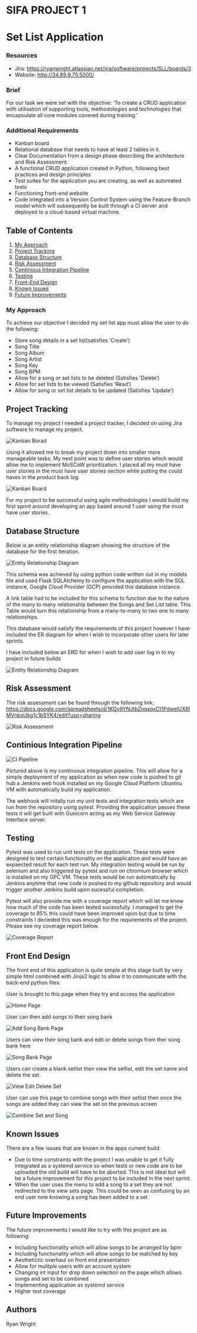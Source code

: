 # SIFA PROJECT 1

# Set List Application

### Resources
* Jira: https://ryanwright.atlassian.net/jira/software/projects/SLL/boards/3
* Website: http://34.89.9.75:5000/

### Brief

For our task we were set with the objective: ‘To create a CRUD application with utilisation of supporting tools, methodologies and technologies that encapsulate all core modules covered during training.’

### Additional Requirements

* Kanban board
* Relational database that needs to have at least 2 tables in it.
* Clear Documentation from a design phase describing the architecture and Risk Assessment.
* A functional CRUD application created in Python, following best practices and design principles
* Test suites for the application you are creating, as well as automated tests
* Functioning front-end website
* Code integrated into a Version Control System using the Feature-Branch model which will subsequently be built through a CI server and deployed to a cloud-based virtual machine.

## Table of Contents

1. [My Approach](#myapproach)
2. [Project Tracking](#projecttracking)
3. [Database Structure](#databasestructure)
4. [Risk Assessment](#riskassessment)
5. [Continious Integration Pipeline](#cipipeline)
6. [Testing](#testing)
7. [Front-End Design](#frontend)
8. [Known Issues](#knownissues)
9. [Future Improvements](#futureimprovements)

### My Approach <a name="myapproach"></a>

To achieve our objective I decided my set list app must allow the user to do the following:

* Store song details in a set list(satisfies ‘Create’)
 * Song Title
 * Song Album
 * Song Artist
 * Song Key
 * Song BPM
* Allow for a song or set lists to be deleted (Satisfies ‘Delete’)
* Allow for set lists to be viewed (Satisfies ‘Read’)
* Allow for song or set list details to be updated (Satisfies ‘Update’)

## Project Tracking <a name="projecttracking"></a>

To manage my project I needed a project tracker, I decided on using Jira software to manage my project.

![Kanban Borad](images/Jira1.png)

Using it allowed me to break my project down into smaller more manageable tasks. My next point was to define user stories which would allow me to implement MoSCoW prioritization.  I placed all my must have user stories in the must have user stories section while putting the could haves in the product back log.

![Kanban Board](images/Jira2.png)

For my project to be successful using agile methodologies I would build my first sprint around developing an app based around 1 user using the must have user stories. 


## Database Structure <a name="databasestructure"></a>

Below is an entity relationship diagram showing the structure of the database for the first iteration.

![Entity Relationship Diagram](images/ERD.png)

This schema was achieved by using python code written out in my models file and used Flask SQLAlchemy to configure the application with the SQL instance, Google Cloud Provider (GCP) provided this database instance.

A link table had to be included for this schema to function due to the nature of the many to many relationship between the Songs and Set List table. This Table would turn this relationship from a many-to-many to two one to many relationships.

This database would satisfy the requirements of this project however I have included the ER diagram for when I wish to incorporate other users for later sprints.

I have included below an ERD for when I wish to add user log in to my project in future builds

![Entity Relationship Diagram](images/ERD2.png)

## Risk Assessment <a name="riskassessment"></a>

The risk assessment can be found through the following link: https://docs.google.com/spreadsheets/d/1KQy9YNJtbZnqxqxCt1PdwelUX8IMVnbsUkg1c1bSYK4/edit?usp=sharing

![Risk Assessment](images/Riskassessment.png)

## Continious Integration Pipeline <a name="cipipeline"></a>

![CI Pipeline](images/CIpipeline.PNG)

Pictured above is my continuous integration pipeline. This will allow for a simple deployment of my application as when new code is pushed to git hub a Jenkins web hook installed on my Google Cloud Platform Ubuntnu VM with automatically build my application.

The webhook will initally run my unit tests and integration tests which are run from the repository using pytest. Providing the application passes these tests it will get built with Gunicorn acting as my Web Service Gateway Interface server.


## Testing <a name="testing"></a>

Pytest was used to run unit tests on the application. These tests were designed to test certain functionality on the application and would have an expaected result for each test run. My integration testing would be run by selenium and also triggered by pytest and run on chromium browser which is installed on my GPC VM. These tests would be run automatically by Jenkins anytime that new code is pushed to my github repository and would trigger another Jenkins build upon sucessful completion.

Pytest will also provide me with a coverage report which will let me know how much of the code has been tested sucessfully. I managed to get the coverage to 85% this could have been improved upon but due to time constraints I decieded this was enough for the requirements of the project. Please see my coverage report below.

![Coverage Report](images/Coverage.png)

## Front End Design <a name="frontend"></a>

The front end of this application is quite simple at this stage built by very simple html combined with Jinja2 logic to allow it to communicate with the back-end python files.

User is brought to this page when they try and access the application

![Home Page](images/Home.PNG)

User can then add songs to their song bank

![Add Song Bank Page](images/Addtosongbank.png)

Users can view their song bank and edit or delete songs from ther song bank here

![Song Bank Page](images/Songbank.png)

Users can create a blank setlist then view the setlist, edit the set name and delete the set.

![View Edit Delete Set](images/ViewEditDelete.png)

User can use this page to combine songs with their setlist then once the songs are added they can view the set on the previous screen

![Combine Set and Song](images/Addsetsong.png)


## Known Issues <a name="knownissues"></a>

There are a few issues that are known in the apps current build:

* Due to time constraints with the project I was unable to get it fully integrated as a systemd service so when tests or new code are to be uploaded the old build will have to be aborted. This is not ideal but will be a future improvement for this project to be included in the next sprint.
* When the user uses the menu to add a song to a set they are not redirected to the view sets page. This could be seen as confusing by an end user now knowing a song has been added to a set

## Future Improvements <a name="futureimprovements"></a>

The future improvements I would like to try with this project are as following:

* Including functionality which will allow songs to be arranged by bpm
* Including functionality which will allow songs to be matched by key
* Aesthetictic overhaul on front end presentation
* Allow for mulitple users with an account system
* Changing int input for drop down selection on the page which allows songs and set to be combined
* Implementing application as systemd service
* Higher test coverage

## Authors

Ryan Wright
